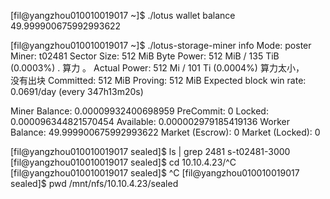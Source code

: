 [fil@yangzhou010010019017 ~]$ ./lotus wallet balance
49.999900675992993622




[fil@yangzhou010010019017 ~]$ ./lotus-storage-miner info
Mode: poster
Miner: t02481
Sector Size: 512 MiB
Byte Power:   512 MiB / 135 TiB (0.0003%) .  算力 。 
Actual Power: 512 Mi / 101 Ti (0.0004%)     算力太小，  
 没有出块
	Committed: 512 MiB
	Proving: 512 MiB
Expected block win rate: 0.0691/day (every 347h13m20s)

Miner Balance: 0.00009932400698959
	PreCommit:   0
	Locked:      0.000096344821570454
	Available:   0.000002979185419136
Worker Balance: 49.999900675992993622
Market (Escrow):  0
Market (Locked):  0



[fil@yangzhou010010019017 sealed]$ ls | grep 2481
s-t02481-3000
[fil@yangzhou010010019017 sealed]$ cd 10.10.4.23/^C
[fil@yangzhou010010019017 sealed]$ ^C
[fil@yangzhou010010019017 sealed]$ pwd
/mnt/nfs/10.10.4.23/sealed